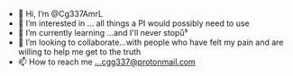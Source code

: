 - 👋 Hi, I’m @Cg337AmrL
- 👀 I’m interested in ... all things a PI would possibly need to use
- 🌱 I’m currently learning ...and I'll never stopů⁵
- 💞️ I’m looking to collaborate...with people who have felt my pain and are willing to help me get to the truth 
- 📫 How to reach me ...cgg337@protonmail.com 

<!---
Cg337AmrL/Cg337AmrL is a ✨ special ✨ repository because its `README.md` (this file) appears on your GitHub profile.
You can click the Preview link to take a look at your changes.
--->
